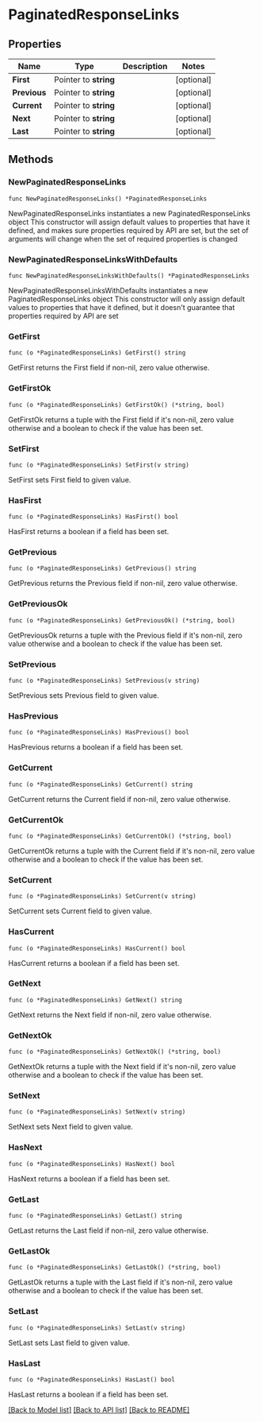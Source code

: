 # PaginatedResponseLinks

## Properties

Name | Type | Description | Notes
------------ | ------------- | ------------- | -------------
**First** | Pointer to **string** |  | [optional] 
**Previous** | Pointer to **string** |  | [optional] 
**Current** | Pointer to **string** |  | [optional] 
**Next** | Pointer to **string** |  | [optional] 
**Last** | Pointer to **string** |  | [optional] 

## Methods

### NewPaginatedResponseLinks

`func NewPaginatedResponseLinks() *PaginatedResponseLinks`

NewPaginatedResponseLinks instantiates a new PaginatedResponseLinks object
This constructor will assign default values to properties that have it defined,
and makes sure properties required by API are set, but the set of arguments
will change when the set of required properties is changed

### NewPaginatedResponseLinksWithDefaults

`func NewPaginatedResponseLinksWithDefaults() *PaginatedResponseLinks`

NewPaginatedResponseLinksWithDefaults instantiates a new PaginatedResponseLinks object
This constructor will only assign default values to properties that have it defined,
but it doesn't guarantee that properties required by API are set

### GetFirst

`func (o *PaginatedResponseLinks) GetFirst() string`

GetFirst returns the First field if non-nil, zero value otherwise.

### GetFirstOk

`func (o *PaginatedResponseLinks) GetFirstOk() (*string, bool)`

GetFirstOk returns a tuple with the First field if it's non-nil, zero value otherwise
and a boolean to check if the value has been set.

### SetFirst

`func (o *PaginatedResponseLinks) SetFirst(v string)`

SetFirst sets First field to given value.

### HasFirst

`func (o *PaginatedResponseLinks) HasFirst() bool`

HasFirst returns a boolean if a field has been set.

### GetPrevious

`func (o *PaginatedResponseLinks) GetPrevious() string`

GetPrevious returns the Previous field if non-nil, zero value otherwise.

### GetPreviousOk

`func (o *PaginatedResponseLinks) GetPreviousOk() (*string, bool)`

GetPreviousOk returns a tuple with the Previous field if it's non-nil, zero value otherwise
and a boolean to check if the value has been set.

### SetPrevious

`func (o *PaginatedResponseLinks) SetPrevious(v string)`

SetPrevious sets Previous field to given value.

### HasPrevious

`func (o *PaginatedResponseLinks) HasPrevious() bool`

HasPrevious returns a boolean if a field has been set.

### GetCurrent

`func (o *PaginatedResponseLinks) GetCurrent() string`

GetCurrent returns the Current field if non-nil, zero value otherwise.

### GetCurrentOk

`func (o *PaginatedResponseLinks) GetCurrentOk() (*string, bool)`

GetCurrentOk returns a tuple with the Current field if it's non-nil, zero value otherwise
and a boolean to check if the value has been set.

### SetCurrent

`func (o *PaginatedResponseLinks) SetCurrent(v string)`

SetCurrent sets Current field to given value.

### HasCurrent

`func (o *PaginatedResponseLinks) HasCurrent() bool`

HasCurrent returns a boolean if a field has been set.

### GetNext

`func (o *PaginatedResponseLinks) GetNext() string`

GetNext returns the Next field if non-nil, zero value otherwise.

### GetNextOk

`func (o *PaginatedResponseLinks) GetNextOk() (*string, bool)`

GetNextOk returns a tuple with the Next field if it's non-nil, zero value otherwise
and a boolean to check if the value has been set.

### SetNext

`func (o *PaginatedResponseLinks) SetNext(v string)`

SetNext sets Next field to given value.

### HasNext

`func (o *PaginatedResponseLinks) HasNext() bool`

HasNext returns a boolean if a field has been set.

### GetLast

`func (o *PaginatedResponseLinks) GetLast() string`

GetLast returns the Last field if non-nil, zero value otherwise.

### GetLastOk

`func (o *PaginatedResponseLinks) GetLastOk() (*string, bool)`

GetLastOk returns a tuple with the Last field if it's non-nil, zero value otherwise
and a boolean to check if the value has been set.

### SetLast

`func (o *PaginatedResponseLinks) SetLast(v string)`

SetLast sets Last field to given value.

### HasLast

`func (o *PaginatedResponseLinks) HasLast() bool`

HasLast returns a boolean if a field has been set.


[[Back to Model list]](../README.md#documentation-for-models) [[Back to API list]](../README.md#documentation-for-api-endpoints) [[Back to README]](../README.md)


